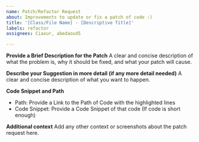 ```yaml
---
name: Patch/Refactor Request
about: Improvements to update or fix a patch of code :)
title: '[Class/File Name] - [Descriptive Title]'
labels: refactor
assignees: Ciaxur, abedaoud5

---
```


**Provide a Brief Description for the Patch**
A clear and concise description of what the problem is, why it should be fixed, and what your patch will cause.

**Describe your Suggestion in more detail (if any more detail needed)**
A clear and concise description of what you want to happen.

**Code Snippet and Path**

* Path: Provide a Link to the Path of Code with the highlighted lines
* Code Snippet: Provide a Code Snippet of that code (If code is short enough)

**Additional context**
Add any other context or screenshots about the patch request here.

